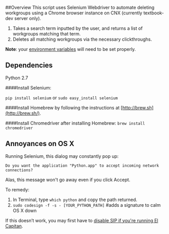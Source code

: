 ##Overview
This script uses Selenium Webdriver to automate deleting workgroups using a Chrome browser instance on CNX (currently textbook-dev server only). 

1. Takes a search term inputted by the user, and returns a list of workgroups matching that term.
1. Deletes all matching workgroups via the necessary clickthroughs.

**Note**: your [environment variables](http://osxdaily.com/2015/07/28/set-enviornment-variables-mac-os-x/) will need to be set properly.

## Dependencies
Python 2.7

####Install Selenium:

`pip install selenium` or `sudo easy_install selenium `


####Install Homebrew by following the instructions at [http://brew.sh](http://brew.sh/).


####Install Chromedriver after installing Homebrew:
`brew install chromedriver`

## Annoyances on OS X
Running Selenium, this dialog may constantly pop up:

`Do you want the application "Python.app" to accept incoming network connections?` 

Alas, this message won't go away even if you click Accept.

To remedy:

1. In Terminal, type `which python` and copy the path returned.
1. `sudo codesign -f -s - [YOUR_PYTHON_PATH]` #adds a signature to calm OS X down

If this doesn’t work, you may first have to [disable SIP if you're running El Capitan](http://stackoverflow.com/questions/34760163/how-to-allow-python-app-to-firewall-on-mac-os-x).
